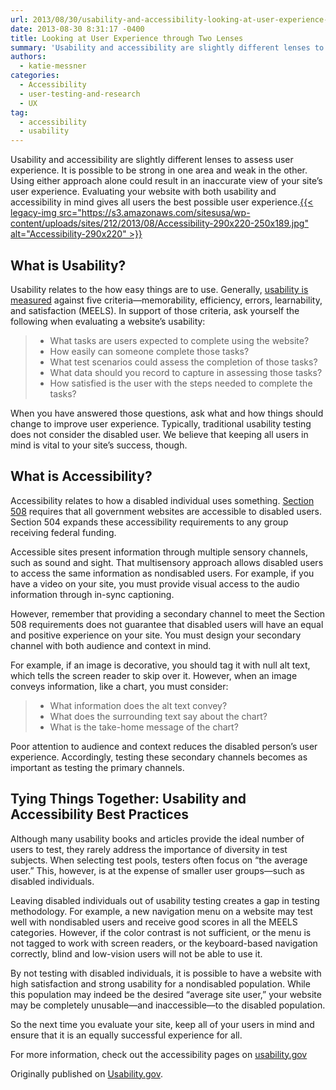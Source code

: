 ```yaml
---
url: 2013/08/30/usability-and-accessibility-looking-at-user-experience-through-two-lenses.md
date: 2013-08-30 8:31:17 -0400
title: Looking at User Experience through Two Lenses
summary: 'Usability and accessibility are slightly different lenses to assess user experience. It is possible to be strong in one area and weak in the other. Using either approach alone could result in an inaccurate view of your site&rsquo;s user experience. Evaluating your website with both usability and accessibility in mind gives all users the best'
authors:
  - katie-messner
categories:
  - Accessibility
  - user-testing-and-research
  - UX
tag:
  - accessibility
  - usability
---
```


<p style="text-align: left">
  Usability and accessibility are slightly different lenses to assess user experience. It is possible to be strong in one area and weak in the other. Using either approach alone could result in an inaccurate view of your site’s user experience. Evaluating your website with both usability and accessibility in mind gives all users the best possible user experience.<a href="https://s3.amazonaws.com/sitesusa/wp-content/uploads/sites/212/2013/08/Accessibility-290x220.jpg">{{< legacy-img src="https://s3.amazonaws.com/sitesusa/wp-content/uploads/sites/212/2013/08/Accessibility-290x220-250x189.jpg" alt="Accessibility-290x220" >}}</a>
</p>

## What is Usability?

Usability relates to the how easy things are to use.  Generally, [usability is measured](http://www.usability.gov/what-and-why/usability-evaluation.html) against five criteria—memorability, efficiency, errors, learnability, and satisfaction (MEELS). In support of those criteria, ask yourself the following when evaluating a website’s usability:

>   * What tasks are users expected to complete using the website?
>   * How easily can someone complete those tasks?
>   * What test scenarios could assess the completion of those tasks?
>   * What data should you record to capture in assessing those tasks?
>   * How satisfied is the user with the steps needed to complete the tasks?

When you have answered those questions, ask what and how things should change to improve user experience. Typically, traditional usability testing does not consider the disabled user. We believe that keeping all users in mind is vital to your site’s success, though.

## What is Accessibility?

Accessibility relates to how a disabled individual uses something. [Section 508](https://www.section508.gov/) requires that all government websites are accessible to disabled users. Section 504 expands these accessibility requirements to any group receiving federal funding.

Accessible sites present information through multiple sensory channels, such as sound and sight. That multisensory approach allows disabled users to access the same information as nondisabled users. For example, if you have a video on your site, you must provide visual access to the audio information through in-sync captioning.

However, remember that providing a secondary channel to meet the Section 508 requirements does not guarantee that disabled users will have an equal and positive experience on your site. You must design your secondary channel with both audience and context in mind.

For example, if an image is decorative, you should tag it with null alt text, which tells the screen reader to skip over it. However, when an image conveys information, like a chart, you must consider:

>   * What information does the alt text convey?
>   * What does the surrounding text say about the chart?
>   * What is the take-home message of the chart?

Poor attention to audience and context reduces the disabled person’s user experience. Accordingly, testing these secondary channels becomes as important as testing the primary channels.

## Tying Things Together: Usability and Accessibility Best Practices

Although many usability books and articles provide the ideal number of users to test, they rarely address the importance of diversity in test subjects. When selecting test pools, testers often focus on “the average user.” This, however, is at the expense of smaller user groups—such as disabled individuals.

Leaving disabled individuals out of usability testing creates a gap in testing methodology. For example, a new navigation menu on a website may test well with nondisabled users and receive good scores in all the MEELS categories. However, if the color contrast is not sufficient, or the menu is not tagged to work with screen readers, or the keyboard-based navigation correctly, blind and low-vision users will not be able to use it.

By not testing with disabled individuals, it is possible to have a website with high satisfaction and strong usability for a nondisabled population. While this population may indeed be the desired “average site user,” your website may be completely unusable—and inaccessible—to the disabled population.

So the next time you evaluate your site, keep all of your users in mind and ensure that it is an equally successful experience for all.

For more information, check out the accessibility pages on <a href="http://www.usability.gov/" target="_blank">usability.gov</a>

Originally published on <a href="http://www.usability.gov/" target="_blank">Usability.gov</a>.